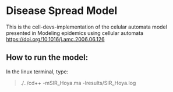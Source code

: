 # Disease Spread Model

This is the cell-devs-implementation of the celular automata model presented in Modeling epidemics using cellular automata
https://doi.org/10.1016/j.amc.2006.06.126


## How to run the model:

In the linux terminal, type:  

> ./../cd++ -mSIR_Hoya.ma -lresults/SIR_Hoya.log
